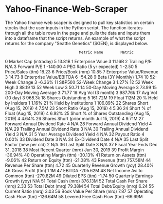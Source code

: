 # Yahoo-Finance-Web-Scraper

The Yahoo finance web scaper is designed to pull key statistics on certain stocks that the user inputs in the Python script. The function iterates through all the table rows in the page and pulls the data and inputs them into a dataframe that the script returns. An example of what the script returns for the company "Seattle Genetics" (SGEN), is displayed below.

                                      Metric Name        Metric
0                          Market Cap (intraday) 5        13.81B
1                               Enterprise Value 3        11.16B
2                                    Trailing P/E            N/A
3                                    Forward P/E 1       -140.00
4                      PEG Ratio (5 yr expected) 1         -2.50
5                                Price/Sales (ttm)         18.23
6                                 Price/Book (mrq)         10.85
7                       Enterprise Value/Revenue 3         14.73
8                        Enterprise Value/EBITDA 6        -54.28
9                               Beta (3Y Monthly)           1.74
10                                52-Week Change 3        -6.36%
11                         S&P500 52-Week Change 3         1.27%
12                                  52 Week High 3         88.19
13                                   52 Week Low 3         50.71
14                         50-Day Moving Average 3         73.99
15                        200-Day Moving Average 3         71.77
16                             Avg Vol (3 month) 3       987.76k
17                              Avg Vol (10 day) 3        968.3k
18                            Shares Outstanding 5       161.72M
19                                          Float           112M
20                            % Held by Insiders 1         1.16%
21                        % Held by Institutions 1       106.89%
22                   Shares Short (Aug 15, 2019) 4          7.5M
23                    Short Ratio (Aug 15, 2019) 4          5.36
24               Short % of Float (Aug 15, 2019) 4         6.92%
25  Short % of Shares Outstanding (Aug 15, 2019) 4         4.64%
26       Shares Short (prior month Jul 15, 2019) 4         9.71M
27                  Forward Annual Dividend Rate 4           N/A
28                 Forward Annual Dividend Yield 4           N/A
29                 Trailing Annual Dividend Rate 3           N/A
30                Trailing Annual Dividend Yield 3           N/A
31                 5 Year Average Dividend Yield 4           N/A
32                                  Payout Ratio 4         0.00%
33                                 Dividend Date 3           N/A
34                              Ex-Dividend Date 4           N/A
35               Last Split Factor (new per old) 2           N/A
36                               Last Split Date 3           N/A
37                               Fiscal Year Ends   Dec 31, 2018
38                       Most Recent Quarter (mrq)  Jun 30, 2019
39                                  Profit Margin        -36.94%
40                          Operating Margin (ttm)       -30.13%
41                          Return on Assets (ttm)        -9.06%
42                          Return on Equity (ttm)       -21.08%
43                                   Revenue (ttm)       757.58M
44                         Revenue Per Share (ttm)          4.72
45                  Quarterly Revenue Growth (yoy)        28.40%
46                              Gross Profit (ttm)          1.1M
47                                         EBITDA       -205.62M
48                  Net Income Avi to Common (ttm)      -279.82M
49                               Diluted EPS (ttm)         -1.74
50                 Quarterly Earnings Growth (yoy)           N/A
51                                Total Cash (mrq)       376.13M
52                      Total Cash Per Share (mrq)          2.33
53                                Total Debt (mrq)        79.38M
54                         Total Debt/Equity (mrq)          6.24
55                             Current Ratio (mrq)          3.03
56                      Book Value Per Share (mrq)          7.87
57                       Operating Cash Flow (ttm)      -126.64M
58                    Levered Free Cash Flow (ttm)       -66.69M
